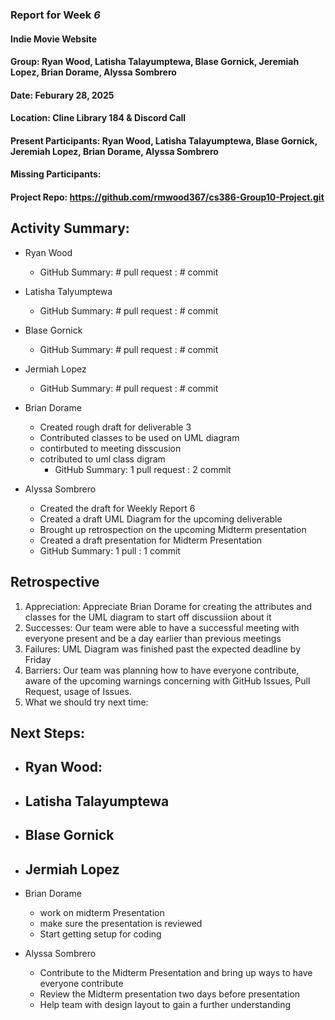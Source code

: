 ### Report for Week *6*

#### Indie Movie Website
#### Group: Ryan Wood, Latisha Talayumptewa, Blase Gornick, Jeremiah Lopez, Brian Dorame, Alyssa Sombrero
#### Date: Feburary 28, 2025
#### Location: Cline Library 184 & Discord Call
#### Present Participants: Ryan Wood, Latisha Talayumptewa, Blase Gornick, Jeremiah Lopez, Brian Dorame, Alyssa Sombrero
#### Missing Participants: 
#### Project Repo: https://github.com/rmwood367/cs386-Group10-Project.git

## Activity Summary:
* Ryan Wood
    - GitHub Summary: # pull request : # commit

* Latisha Talyumptewa
    - GitHub Summary: # pull request : # commit

* Blase Gornick
    - GitHub Summary: # pull request : # commit

* Jermiah Lopez
    - GitHub Summary: # pull request : # commit

* Brian Dorame
  * Created rough draft for deliverable 3
  * Contributed classes to be used on UML diagram
  * contirbuted to meeting disscusion
  * cotributed to uml class digram
    - GitHub Summary: 1 pull request : 2 commit

* Alyssa Sombrero
    * Created the draft for Weekly Report 6
    * Created a draft UML Diagram for the upcoming deliverable
    * Brought up retrospection on the upcoming Midterm presentation
    * Created a draft presentation for Midterm Presentation
    - GitHub Summary: 1 pull : 1 commit

## Retrospective
1. Appreciation: Appreciate Brian Dorame for creating the attributes and classes for the UML diagram to start off discussiion about it
2. Successes: Our team were able to have a successful meeting with everyone present and be a day earlier than previous meetings
3. Failures: UML Diagram was finished past the expected deadline by Friday
4. Barriers: Our team was planning how to have everyone contribute, aware of the upcoming warnings concerning with GitHub Issues, Pull Request, usage of Issues.
5. What we should try next time:

## Next Steps:
* Ryan Wood:
    -

* Latisha Talayumptewa
    -

* Blase Gornick
    -

* Jermiah Lopez
    -

* Brian Dorame
    - work on midterm Presentation
    - make sure the presentation is reviewed
    - Start getting setup for coding

* Alyssa Sombrero
    - Contribute to the Midterm Presentation and bring up ways to have everyone contribute
    - Review the Midterm presentation two days before presentation
    - Help team with design layout to gain a further understanding
